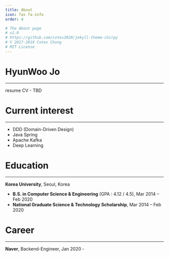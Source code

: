 ```yaml
---
title: About
icon: fas fa-info
order: 4

# The About page
# v2.0
# https://github.com/cotes2020/jekyll-theme-chirpy
# © 2017-2019 Cotes Chung
# MIT License
---
```


# **HyunWoo Jo**

---

resume CV - TBD

# **Current interest**

---

- DDD (Domain-Driven Design)
- Java Spring
- Apache Kafka
- Deep Learning

# **Education**

---

**Korea University**, Seoul, Korea 
- **B.S. in Computer Science & Engineering** (GPA : 4.12 / 4.5), Mar 2014 – Feb 2020
- **National Graduate Science & Technology Scholarship**, Mar 2014 – Feb 2020


# **Career**

---
**Naver**, Backend-Engineer, Jan 2020 -